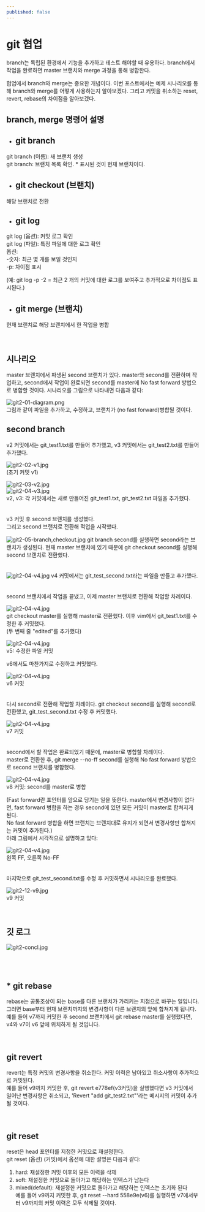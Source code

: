 ```yaml
---
published: false
---
```

# git 협업

branch는 독립된 환경에서 기능을 추가하고 테스트 해야할 때 유용하다. branch에서 작업을 완료하면 master 브랜치와 merge 과정을 통해 병합한다.

협업에서 branch와 merge는 중요한 개념이다. 이번 포스트에서는 예제 시나리오를 통해 branch와 merge를 어떻게 사용하는지 알아보겠다. 그리고 커밋을 취소하는 reset, revert, rebase의 차이점을 알아보겠다. 

## branch, merge 명령어 설명

- ## git branch
git branch (이름): 새 브랜치 생성<br />
git branch: 브랜치 목록 확인. * 표시된 것이 현재 브랜치이다.


- ## git checkout (브랜치)
해당 브랜치로 전환<br />


- ## git log
git log (옵션): 커밋 로그 확인<br />
git log (파일): 특정 파일에 대한 로그 확인<br />
옵션:<br />
-숫자: 최근 몇 개를 보일 것인지<br />
-p: 차이점 표시<br />

(예: git log -p -2 = 최근 2 개의 커밋에 대한 로그를 보여주고 추가적으로 차이점도 표시된다.)<br />


- ## git merge (브랜치)
현재 브랜치로 해당 브랜치에서 한 작업을 병합<br />
<br />
<br />
## 시나리오

master 브랜치에서 파생된 second 브랜치가 있다. master와 second를 전환하며 작업하고, second에서 작업이 완료되면 second를 master에 No fast forward 방법으로 병합할 것이다. 시나리오를 그림으로 나타내면 다음과 같다:

![git2-01-diagram.png]({{site.baseurl}}/images/git2-01-diagram.png)<br />
그림과 같이 파일을 추가하고, 수정하고, 브랜치가 (no fast forward)병합될 것이다. 

## second branch 
v2 커밋에서는 git_test1.txt를 만들어 추가했고, v3 커밋에서는 git_test2.txt를 만들어 추가했다.

![git2-02-v1.jpg]({{site.baseurl}}/images/git2-02-v1.jpg)<br />
(초기 커밋 v1)

![git2-03-v2.jpg]({{site.baseurl}}/images/git2-03-v2.jpg)<br />
![git2-04-v3.jpg]({{site.baseurl}}/images/git2-04-v3.jpg)<br />
v2, v3: 각 커밋에서는 새로 만들어진 git_test1.txt, git_test2.txt 파일을 추가했다.<br />
<br />
<br />
v3 커밋 후 second 브랜치를 생성했다.<br />
그리고 second 브랜치로 전환해 적업을 시작했다.

![git2-05-branch,checkout.jpg]({{site.baseurl}}/images/git2-05-branch,checkout.jpg)
git branch second를 실행하면 second라는 브랜치가 생성된다. 현재 master 브랜치에 있기 때문에 git checkout second를 실행해 second 브랜치로 전환했다.<br />
<br />
<br />
![git2-04-v4.jpg]({{site.baseurl}}/images/git2-04-v3.jpg)
v4 커밋에서는 git_test_second.txt라는 파일을 만들고 추가했다.<br />
<br />
<br />
second 브랜치에서 작업을 끝냈고, 이제 master 브랜치로 전환해 작업할 차례이다.

![git2-04-v4.jpg]({{site.baseurl}}/images/git2-04-v3.jpg)<br />
git checkout master를 실행해 master로 전환했다. 이후 vim에서 git_test1.txt를 수정한 후 커밋했다.<br />
(두 번째 줄 "edited"를 추가했다)<br />

![git2-04-v4.jpg]({{site.baseurl}}/images/git2-04-v3.jpg)<br />
v5: 수정한 파일 커밋

v6에서도 마찬가지로 수정하고 커밋했다.

![git2-04-v4.jpg]({{site.baseurl}}/images/git2-04-v3.jpg)<br />
v6 커밋<br />
<br />
<br />
다시 second로 전환해 작업할 차례이다. git checkout second를 실행해 second로 전환했고, git_test_second.txt 수정 후 커밋했다. 

![git2-04-v4.jpg]({{site.baseurl}}/images/git2-04-v3.jpg)<br />
v7 커밋<br />
<br />
<br />
second에서 할 작업은 완료되었기 때문에, master로 병합할 차례이다. <br />
master로 전환한 후, git merge --no-ff second를 실행해 No fast forward 방법으로 second 브랜치를 병합했다.

![git2-04-v4.jpg]({{site.baseurl}}/images/git2-04-v3.jpg)<br />
v8 커밋: second를 master로 병합<br />

(Fast forward란 포인터를 앞으로 당기는 일을 뜻한다. master에서 변경사항이 없다면, fast forward 병합을 하는 경우 second에 있던 모든 커밋이 master로 합쳐지게 된다.<br />
No fast forward 병합을 하면 브랜치는 브랜치대로 유지가 되면서 변경사항만 합쳐지는 커밋이 추가된다.)<br />
아래 그림에서 시각적으로 설명하고 있다: 

![git2-04-v4.jpg]({{site.baseurl}}/images/git2-04-v3.jpg)<br />
왼쪽 FF, 오른쪽 No-FF<br />
<br />
<br />
마지막으로 git_test_second.txt를 수정 후 커밋하면서 시나리오를 완료했다.

![git2-12-v9.jpg]({{site.baseurl}}/images/git2-12-v9.jpg)<br />
v9 커밋<br />
<br />
<br />
## 깃 로그

![git2-concl.jpg]({{site.baseurl}}/images/git2-concl.jpg)<br />
<br />
<br />
<br />

## * git rebase 
rebase는 공통조상이 되는 base를 다른 브랜치가 가리키는 지점으로 바꾸는 일입니다. 그러면 base부터 현재 브랜치까지의 변경사항이 다른 브랜치의 앞에 합쳐지게 됩니다.<br />
예를 들어 v7까지 커밋한 후 second 브랜치에서 git rebase master를 실행했다면, v4와 v7이 v6 앞에 위치하게 될 것입니다. <br />
<br />
<br />
## git revert 
revert는 특정 커밋의 변경사항을 취소한다. 커밋 이력은 남아있고 취소사항이 추가적으로 커밋된다.<br />
예를 들어 v9까지 커밋한 후, git revert e778ef(v3커밋)을 실행했다면 v3 커밋에서 일어난 변경사항은 취소되고, 'Revert "add git_test2.txt"'라는 메시지의 커밋이 추가될 것이다.<br />
<br />
<br />
## git reset
reset은 head 포인터를 지정한 커밋으로 재설정한다.<br />
git reset (옵션) (커밋)에서 옵션에 대한 설명은 다음과 같다: <br />
1. hard: 재설정한 커밋 이후의 모든 이력을 삭제<br />
2. soft: 재설정한 커밋으로 돌아가고 해당하는 인덱스가 남는다<br />
3. mixed(default): 재설정한 커밋으로 돌아가고 해당하는 인덱스는 초기화 된다<br />
예를 들어 v9까지 커밋한 후, git reset --hard 558e9e(v6)를 실행하면 v7에서부터 v9까지의 커밋 이력은 모두 삭제될 것이다.